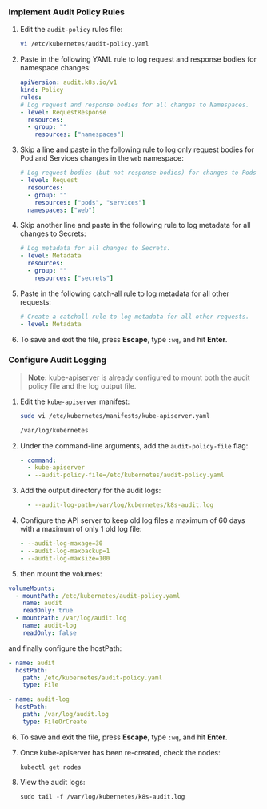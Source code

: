 
### Implement Audit Policy Rules

1.  Edit the  `audit-policy`  rules file:
    
    ```bash
    vi /etc/kubernetes/audit-policy.yaml
    ```
    
2.  Paste in the following YAML rule to log request and response bodies for namespace changes:
    
    ```yaml
    apiVersion: audit.k8s.io/v1
    kind: Policy
    rules:
    # Log request and response bodies for all changes to Namespaces.
    - level: RequestResponse
      resources:
      - group: ""
        resources: ["namespaces"]
    ```
    
3.  Skip a line and paste in the following rule to log only request bodies for Pod and Services changes in the  `web`  namespace:
    
    ```yaml
    # Log request bodies (but not response bodies) for changes to Pods and Services in the web Namespace.
    - level: Request
      resources:
      - group: ""
        resources: ["pods", "services"]
      namespaces: ["web"]
    ```
    
4.  Skip another line and paste in the following rule to log metadata for all changes to Secrets:
    
    ```yaml
    # Log metadata for all changes to Secrets.
    - level: Metadata
      resources:
      - group: ""
        resources: ["secrets"]
    ```
    
5.  Paste in the following catch-all rule to log metadata for all other requests:
    
    ```yaml
    # Create a catchall rule to log metadata for all other requests.
    - level: Metadata
    ```
    
6.  To save and exit the file, press  **Escape**, type  `:wq`, and hit  **Enter**.
    

### Configure Audit Logging

> **Note:**  kube-apiserver is already configured to mount both the audit policy file and the log output file.

1.  Edit the  `kube-apiserver`  manifest:
    
    ```bash
    sudo vi /etc/kubernetes/manifests/kube-apiserver.yaml
    ```
    ```bash
    /var/log/kubernetes
    ```
2.  Under the command-line arguments, add the  `audit-policy-file`  flag:
    
    ```yaml
    - command:
      - kube-apiserver
      - --audit-policy-file=/etc/kubernetes/audit-policy.yaml
    ```
    
3.  Add the output directory for the audit logs:
    
    ```yaml
      - --audit-log-path=/var/log/kubernetes/k8s-audit.log
    ```
    
4.  Configure the API server to keep old log files a maximum of 60 days with a maximum of only 1 old log file:
    
    ```yaml
    - --audit-log-maxage=30
    - --audit-log-maxbackup=1
    - --audit-log-maxsize=100
    ```
5.  then mount the volumes:

```yaml
volumeMounts:
  - mountPath: /etc/kubernetes/audit-policy.yaml
    name: audit
    readOnly: true
  - mountPath: /var/log/audit.log
    name: audit-log
    readOnly: false
```
and finally configure the hostPath:
```yaml
- name: audit
  hostPath:
    path: /etc/kubernetes/audit-policy.yaml
    type: File

- name: audit-log
  hostPath:
    path: /var/log/audit.log
    type: FileOrCreate
```    
6.  To save and exit the file, press  **Escape**, type  `:wq`, and hit  **Enter**.
    
7.  Once kube-apiserver has been re-created, check the nodes:
    
    ```
    kubectl get nodes
    ```
    
8.  View the audit logs:
    
    ```
    sudo tail -f /var/log/kubernetes/k8s-audit.log
    ```
